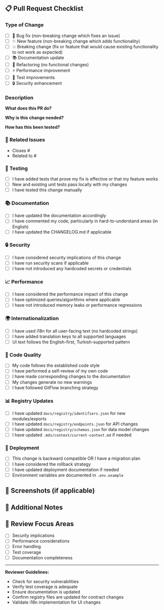 <!--
ArchBuilder.AI Pull Request Template
Please fill out this template to help reviewers understand your changes.
-->

## 📋 Pull Request Checklist

### Type of Change
- [ ] 🐛 Bug fix (non-breaking change which fixes an issue)
- [ ] ✨ New feature (non-breaking change which adds functionality)
- [ ] 💥 Breaking change (fix or feature that would cause existing functionality to not work as expected)
- [ ] 📚 Documentation update
- [ ] 🔧 Refactoring (no functional changes)
- [ ] ⚡ Performance improvement
- [ ] 🧪 Test improvements
- [ ] 🔒 Security enhancement

### Description
**What does this PR do?**
<!-- Provide a clear and concise description of what this PR accomplishes -->

**Why is this change needed?**
<!-- Explain the problem this PR solves or the feature it adds -->

**How has this been tested?**
<!-- Describe the tests you ran to verify your changes -->

### 🔗 Related Issues
- Closes #<!-- issue number -->
- Related to #<!-- issue number -->

### 🧪 Testing
- [ ] I have added tests that prove my fix is effective or that my feature works
- [ ] New and existing unit tests pass locally with my changes
- [ ] I have tested this change manually

### 📚 Documentation
- [ ] I have updated the documentation accordingly
- [ ] I have commented my code, particularly in hard-to-understand areas (in English)
- [ ] I have updated the CHANGELOG.md if applicable

### 🔒 Security
- [ ] I have considered security implications of this change
- [ ] I have run security scans if applicable
- [ ] I have not introduced any hardcoded secrets or credentials

### 📈 Performance
- [ ] I have considered the performance impact of this change
- [ ] I have optimized queries/algorithms where applicable
- [ ] I have not introduced memory leaks or performance regressions

### 🌍 Internationalization
- [ ] I have used i18n for all user-facing text (no hardcoded strings)
- [ ] I have added translation keys to all supported languages
- [ ] UI text follows the English-first, Turkish-supported pattern

### 🎯 Code Quality
- [ ] My code follows the established code style
- [ ] I have performed a self-review of my own code
- [ ] I have made corresponding changes to the documentation
- [ ] My changes generate no new warnings
- [ ] I have followed GitFlow branching strategy

### 📊 Registry Updates
- [ ] I have updated `docs/registry/identifiers.json` for new modules/exports
- [ ] I have updated `docs/registry/endpoints.json` for API changes
- [ ] I have updated `docs/registry/schemas.json` for data model changes
- [ ] I have updated `.mds/context/current-context.md` if needed

### 🚀 Deployment
- [ ] This change is backward compatible OR I have a migration plan
- [ ] I have considered the rollback strategy
- [ ] I have updated deployment documentation if needed
- [ ] Environment variables are documented in `.env.example`

## 📸 Screenshots (if applicable)
<!-- Add screenshots to help explain your changes -->

## 📝 Additional Notes
<!-- Add any additional notes, concerns, or explanations here -->

## 🎯 Review Focus Areas
<!-- Highlight specific areas where you'd like reviewer attention -->
- [ ] Security implications
- [ ] Performance considerations
- [ ] Error handling
- [ ] Test coverage
- [ ] Documentation completeness

---

**Reviewer Guidelines:**
- Check for security vulnerabilities
- Verify test coverage is adequate
- Ensure documentation is updated
- Confirm registry files are updated for contract changes
- Validate i18n implementation for UI changes
